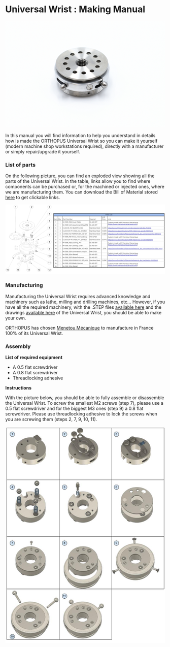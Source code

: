 # Universal Wrist : Making Manual

![UniversalWrist_ORTHOPUS](../../assets/UniversalWrist_ORTHOPUS.JPG)

In this manual you will find information to help you understand in details how is made the ORTHOPUS Universal Wrist so you can make it yourself (modern machine shop workstations required), directly with a manufacturer or simply repair/upgrade it yourself.

### **List of parts**

On the following picture, you can find an exploded view showing all the parts of the Universal Wrist. In the table, links allow you to find where components can be purchased or, for the machined or injected ones, where we are manufacturing them. You can download the Bill of Material stored [here](https://github.com/orthopus/01-wrist/blob/main/src/Wrist/ILL-0109-BoMGitHub.pdf) to get clickable links.

![ILL-0109-BomGithub](../../assets/ILL-0109-BomGithub.png)

### **Manufacturing**

Manufacturing the Universal Wrist requires advanced knowledge and machinery such as lathe, milling and drilling machines, etc... However, if you have all the required machinery, with the .STEP files [available here](https://github.com/orthopus/01-wrist/blob/main/src/Wrist/WRIST-210122.step) and the drawings [available here](https://github.com/orthopus/01-wrist/blob/main/src/Wrist/DRW-0109-1xxx-Wrist_Drawing_B.pdf) of the Universal Wrist, you should be able to make your own.

ORTHOPUS has chosen [Menetou Mécanique](https://www.menetoumecanique.com/) to manufacture in France 100% of its Universal Wrist.

### **Assembly**

**List of required equipment**

- A 0.5 flat screwdriver
- A 0.8 flat screwdriver
- Threadlocking adhesive 

**Instructions**

With the picture below, you should be able to fully assemble or disassemble the Universal Wrist. To screw the smallest M2 screws (step 7), please use a 0.5 flat screwdriver and for the biggest M3 ones (step 9) a 0.8 flat screwdriver. Please use threadlocking adhesive to lock the screws when you are screwing them (steps 2, 7, 9, 10, 11).

![ILL-0109-AssemblyInstructions](../../assets/ILL-0109-AssemblyInstructions.jpg)
